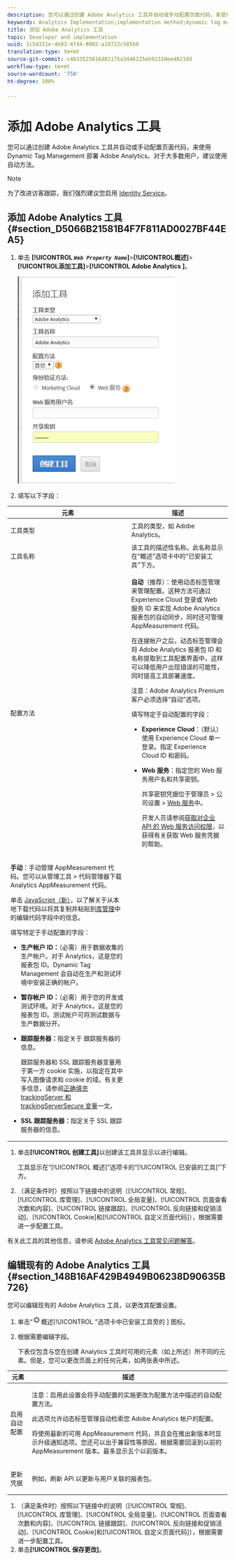 ```yaml
---
description: 您可以通过创建 Adobe Analytics 工具并自动或手动配置页面代码，来使用 Dynamic Tag Management 部署 Adobe Analytics。对于大多数用户，建议使用自动方法。
keywords: Analytics Implementation;implementation method;dynamic tag management;dtm;analytics tool;property;tool type;tool name;configuration method;analytics premium;evars;events
title: 添加 Adobe Analytics 工具
topic: Developer and implementation
uuid: 1c54331e-de03-4f44-8002-a19723c585b0
translation-type: tm+mt
source-git-commit: c4833525816d81175a3446215eb92310ee4021dd
workflow-type: tm+mt
source-wordcount: '750'
ht-degree: 100%

---
```



# 添加 Adobe Analytics 工具

您可以通过创建 Adobe Analytics 工具并自动或手动配置页面代码，来使用 Dynamic Tag Management 部署 Adobe Analytics。对于大多数用户，建议使用自动方法。

>[!NOTE]
>
> 为了改进访客跟踪，我们强烈建议您启用 [Identity Service](https://docs.adobe.com/content/help/zh-Hans/id-service/using/home.html)。

## 添加 Adobe Analytics 工具 {#section_D5066B21581B4F7F811AD0027BF44EA5}

1. 单击 **[!UICONTROL *`Web Property Name`*]**>**[!UICONTROL &#x200B;概述&#x200B;]**>**[!UICONTROL &#x200B;添加工具&#x200B;]**>**[!UICONTROL  Adobe Analytics ]**。

   ![](assets/dtm-add-analytics-tool.png)

1. 填写以下字段：

<table id="table_1CFB53FE72E74CCB8CAA5D4E3873D286"> 
 <thead> 
  <tr> 
   <th colname="col1" class="entry"> 元素 </th> 
   <th colname="col2" class="entry"> 描述 </th> 
  </tr> 
 </thead>
 <tbody> 
  <tr> 
   <td colname="col1"> <p>工具类型 </p> </td> 
   <td colname="col2">工具的类型，如 <span class="keyword">Adobe Analytics</span>。 </td> 
  </tr> 
  <tr> 
   <td colname="col1"> <p>工具名称 </p> </td> 
   <td colname="col2">该工具的描述性名称。此名称显示在“<span class="wintitle">概述</span>”选项卡中的“<span class="wintitle">已安装工具</span>”下方。 </td> 
  </tr> 
  <tr> 
   <td colname="col1" morerows="1"> <p>配置方法 </p> </td> 
   <td colname="col2"> <p> <b>自动</b>（推荐）：使用动态标签管理来管理配置。这种方法可通过 <span class="keyword">Experience Cloud</span> 登录或 Web 服务 ID 来实现 <span class="keyword">Adobe Analytics</span> 报表包的自动同步，同时还可管理 AppMeasurement 代码。 </p> <p>在连接帐户之后，动态标签管理会将 <span class="keyword">Adobe Analytics</span> 报表包 ID 和名称提取到工具配置界面中，这样可以降低用户出现错误的可能性，同时提高工具部署速度。 </p> <p> <p>注意：<span class="wintitle">Adobe Analytics Premium</span> 客户必须选择“<span class="keyword">自动</span>”选项。 </p> </p> <p>填写特定于自动配置的字段： </p> 
    <ul id="ul_8D9797B01E444B9C85B862A9F96B447C"> 
     <li id="li_0AC84C1F37B24C658F2178E50ECCC4B0"> <p> <b>Experience Cloud</b>：（默认）使用 <span class="keyword">Experience Cloud</span> 单一登录。指定 Experience Cloud ID 和密码。 </p> </li> 
     <li id="li_6C80468835D04CC09F4AEC46D1300310"> <p><b>Web 服务</b>：指定您的 Web 服务用户名和共享密钥。 </p> <p>共享密钥凭据位于<span class="uicontrol">管理员</span> &gt; <span class="uicontrol">公司设置</span> &gt; <a href="https://docs.adobe.com/content/help/zh-Hans/analytics/admin/company-settings/web-services-admin.html">Web 服务</a>中。 </p> <p>开发人员请参阅<a href="https://marketing.adobe.com/developer/en_US/get-started/enterprise-api/c-get-web-service-access-to-the-enterprise-api">获取对企业 API 的 Web 服务访问权限</a>，以获得有关获取 Web 服务凭据的帮助。 </p> </li> 
    </ul> </td> 
  </tr> 
  <tr> 
   <td colname="col2"> <p> <b>手动</b>：手动管理 AppMeasurement 代码。您可以从<span class="keyword"></span>管理工具<span class="keyword"> &gt; </span>代码管理器<span class="ignoretag"><span class="uicontrol">下载 </span>Analytics<span class="uicontrol"> </span>AppMeasurement</span> 代码。 </p> <p>单击 <a href="https://docs.adobe.com/content/help/zh-Hans/analytics/implementation/js/migrate-from-hcode.html">JavaScript（新）</a>，以了解关于从本地下载代码以将其复制并粘贴到<a href="/help/implement/other/dtm/c-aa-tool/library-management.md">库管理</a>中的<span class="wintitle">编辑代码</span>字段中的信息。 </p> <p>填写特定于手动配置的字段： </p> 
    <ul id="ul_CFB6CE78AEB743EF8B47BAAC42E2DB0A"> 
     <li id="li_5B7046CD95AB416F8C113B381A264D91"> <p><b>生产帐户 ID：</b>（必需）用于数据收集的生产帐户。对于 Analytics，这是您的报表包 ID。Dynamic Tag Management 会自动在生产和测试环境中安装正确的帐户。 </p> </li> 
     <li id="li_14E840FD79A0451BABEDD15DC0584768"> <p><b>暂存帐户 ID：</b>（必需）用于您的开发或测试环境。对于 Analytics，这是您的报表包 ID。测试帐户可将测试数据与生产数据分开。 </p> </li> 
     <li id="li_69E6C6A41F5240E1ABE8ABE0B9D151FC"> <p><b> 跟踪服务器：</b>指定关于 跟踪服务器的信息。 </p> <p><span class="wintitle">跟踪服务器</span>和 <span class="wintitle">SSL 跟踪服务器</span>变量用于第一方 cookie 实施，以指定在其中写入图像请求和 cookie 的域。有关更多信息，请参阅<a href="https://helpx.adobe.com/cn/analytics/kb/determining-data-center.html">正确填充 trackingServer 和 trackingServerSecure 变量</a>一文。 </p> </li> 
     <li id="li_1A7271C68205428F8CA5548A96CACBEC"> <p><b>SSL 跟踪服务器：</b>指定关于 SSL 跟踪服务器的信息。 </p> </li> 
    </ul> </td> 
  </tr> 
 </tbody> 
</table>

1. 单击&#x200B;**[!UICONTROL 创建工具]**&#x200B;以创建该工具并显示以进行编辑。

   工具显示在“[!UICONTROL 概述]”选项卡的“[!UICONTROL 已安装的工具]”下方。

1. （满足条件时）按照以下链接中的说明（[!UICONTROL 常规]、[!UICONTROL 库管理]、[!UICONTROL 全局变量]、[!UICONTROL 页面查看次数和内容]、[!UICONTROL 链接跟踪]、[!UICONTROL 反向链接和促销活动]、[!UICONTROL Cookie]和[!UICONTROL 自定义页面代码]），根据需要进一步配置工具。

有关此工具的其他信息，请参阅 [Adobe Analytics 工具常见问题解答](/help/implement/faq.md)。

## 编辑现有的 Adobe Analytics 工具 {#section_148B16AF429B4949B06238D90635B726}

您可以编辑现有的 Adobe Analytics 工具，以更改其配置设置。

1. 单击“![](assets/settings_gear.png)概述[!UICONTROL ”选项卡中已安装工具旁的 ] 图标。
1. 根据需要编辑字段。

   下表仅包含与您在创建 Analytics 工具时可用的元素（如上所述）所不同的元素。但是，您可以更改页面上的任何元素，如两张表中所述。

<table id="table_2B60CD109CFF4839AB7F91D61125EDFF"> 
 <thead> 
  <tr> 
   <th colname="col1" class="entry"> 元素 </th> 
   <th colname="col2" class="entry"> 描述 </th> 
  </tr> 
 </thead>
 <tbody> 
  <tr> 
   <td colname="col1"> <p>启用自动配置 </p> </td> 
   <td colname="col2"> <p>注意：启用此设置会将手动配置的实施更改为<span class="term">配置方法</span>中描述的自动配置方法。 </p> <p>此选项允许动态标签管理自动检索您 <span class="keyword">Adobe Analytics</span> 帐户的配置。 </p> <p>将使用最新的可用 AppMeasurement 代码，并且会在推出新版本时显示升级通知选项。您还可以出于兼容性等原因，根据需要回滚到以前的 AppMeasurement 版本。最多显示五个以前版本。 </p> </td> 
  </tr> 
  <tr> 
   <td colname="col1"> <p>更新凭据 </p> </td> 
   <td colname="col2"> <p>例如，刷新 API 以更新与用户关联的报表包。 </p> </td> 
  </tr> 
 </tbody> 
</table>

1. （满足条件时）按照以下链接中的说明（[!UICONTROL 常规]、[!UICONTROL 库管理]、[!UICONTROL 全局变量]、[!UICONTROL 页面查看次数和内容]、[!UICONTROL 链接跟踪]、[!UICONTROL 反向链接和促销活动]、[!UICONTROL Cookie]和[!UICONTROL 自定义页面代码]），根据需要进一步配置工具。
1. 单击&#x200B;**[!UICONTROL 保存更改]**。
